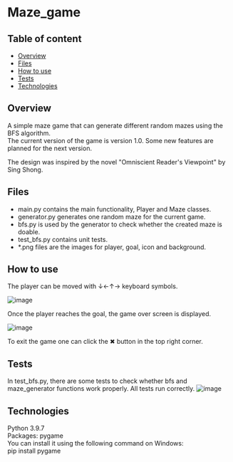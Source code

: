# Maze_game
## Table of content
* [Overview](#overview)
* [Files](#files)
* [How to use](#how-to-use)
* [Tests](#tests)
* [Technologies](#technologies)
## Overview
A simple maze game that can generate different random mazes using the BFS algorithm. \
The current version of the game is version 1.0. Some new features are planned for the next version.

The design was inspired by the novel "Omniscient Reader's Viewpoint" by Sing Shong.

## Files
* main.py contains the main functionality, Player and Maze classes.
* generator.py generates one random maze for the current game.
* bfs.py is used by the generator to check whether the created maze is doable.
* test_bfs.py contains unit tests.
* *.png files are the images for player, goal, icon and background.

## How to use
The player can be moved with ↓←↑→ keyboard symbols. 

![image](https://github.com/Ahsodecas/Maze_game/assets/96869680/a6a7ccc7-f7f5-469e-b0b3-a2f7784264f2)

Once the player reaches the goal, the game over screen is displayed. 

![image](https://github.com/Ahsodecas/Maze_game/assets/96869680/be92a959-901c-4832-9f1b-2489df6e3b12)

To exit the game one can click the ✖ button in the top right corner.


## Tests
In test_bfs.py, there are some tests to check whether bfs and maze_generator functions work properly. All tests run correctly.
![image](https://github.com/Ahsodecas/Maze_game/assets/96869680/b6ed5908-92ea-4608-b6d9-409777233a70)
## Technologies
Python 3.9.7 \
Packages: pygame \
You can install it using the following command on Windows:\
  pip install pygame
